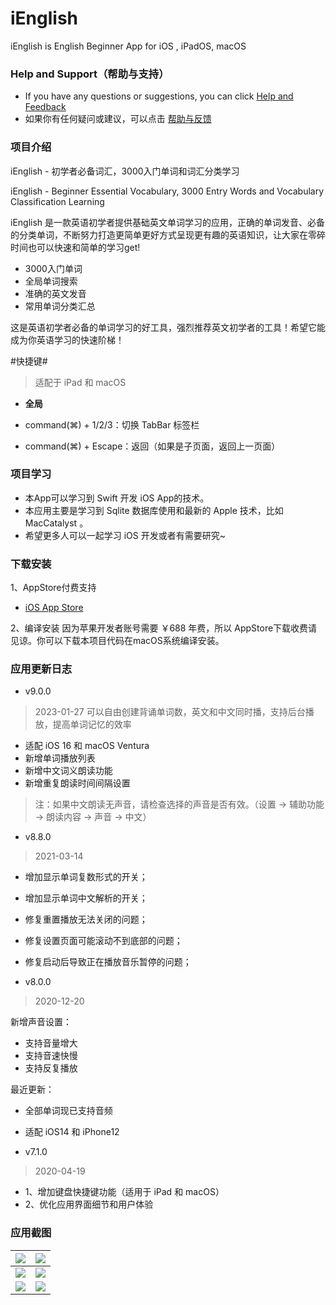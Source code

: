 # iEnglish
iEnglish is English Beginner App for iOS , iPadOS, macOS


### Help and Support（帮助与支持）
- If you have any questions or suggestions, you can click [Help and Feedback](https://github.com/iHTCboy/iEnglish/issues)
- 如果你有任何疑问或建议，可以点击 [帮助与反馈](https://github.com/iHTCboy/iEnglish/issues)

### 项目介绍
iEnglish - 初学者必备词汇，3000入门单词和词汇分类学习

iEnglish - Beginner Essential Vocabulary, 3000 Entry Words and Vocabulary Classification Learning


iEnglish 是一款英语初学者提供基础英文单词学习的应用，正确的单词发音、必备的分类单词，不断努力打造更简单更好方式呈现更有趣的英语知识，让大家在零碎时间也可以快速和简单的学习get!

- 3000入门单词
- 全局单词搜索
- 准确的英文发音
- 常用单词分类汇总

这是英语初学者必备的单词学习的好工具，强烈推荐英文初学者的工具！希望它能成为你英语学习的快速阶梯！


#快捷键#
> 适配于 iPad 和 macOS

- **全局**

- command(⌘) + 1/2/3：切换 TabBar 标签栏
- command(⌘) + Escape：返回（如果是子页面，返回上一页面）



### 项目学习
- 本App可以学习到 Swift 开发 iOS App的技术。
- 本应用主要是学习到 Sqlite 数据库使用和最新的 Apple 技术，比如 MacCatalyst 。
- 希望更多人可以一起学习 iOS 开发或者有需要研究~


### 下载安装
1、AppStore付费支持
- [iOS App Store](https://itunes.apple.com/cn/app/ienglish-初学者必备词汇/id1236558125?l=zh&ls=1&mt=8)


2、编译安装
因为苹果开发者账号需要 ￥688 年费，所以 AppStore下载收费请见谅。你可以下载本项目代码在macOS系统编译安装。


### 应用更新日志

- v9.0.0
> 2023-01-27
> 可以自由创建背诵单词数，英文和中文同时播，支持后台播放，提高单词记忆的效率

- 适配 iOS 16 和 macOS Ventura
- 新增单词播放列表
- 新增中文词义朗读功能
- 新增重复朗读时间间隔设置

> 注：如果中文朗读无声音，请检查选择的声音是否有效。（设置 -> 辅助功能 -> 朗读内容 -> 声音 -> 中文）


- v8.8.0
> 2021-03-14

- 增加显示单词复数形式的开关；
- 增加显示单词中文解析的开关；
- 修复重置播放无法关闭的问题；
- 修复设置页面可能滚动不到底部的问题；
- 修复启动后导致正在播放音乐暂停的问题；



- v8.0.0
> 2020-12-20

新增声音设置：
- 支持音量增大
- 支持音速快慢
- 支持反复播放

最近更新：
- 全部单词现已支持音频
- 适配 iOS14 和 iPhone12

- v7.1.0
> 2020-04-19

- 1、增加键盘快捷键功能（适用于 iPad 和 macOS）
- 2、优化应用界面细节和用户体验



### 应用截图

| ![](screenshot/01.png) | ![](screenshot/02.png) |
| ----- | ----- |
| ![](screenshot/03.png) | ![](screenshot/04.png) |
| ![](screenshot/05.png) | ![](screenshot/06.png) |
